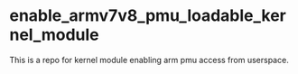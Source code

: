# enable_armv7v8_pmu_loadable_kernel_module

This is a repo for kernel module enabling arm pmu access from userspace. 
